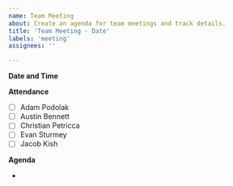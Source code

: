 ```yaml
---
name: Team Meeting
about: Create an agenda for team meetings and track details.
title: 'Team Meeting - Date'
labels: 'meeting'
assignees: ''

---
```


**Date and Time**

**Attendance**

- [ ] Adam Podolak
- [ ] Austin Bennett 
- [ ] Christian Petricca 
- [ ] Evan Sturmey
- [ ] Jacob Kish

**Agenda**

- 
